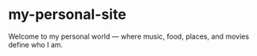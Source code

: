 # my-personal-site
Welcome to my personal world — where music, food, places, and movies define who I am.
